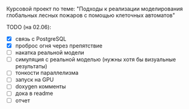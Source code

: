 Курсовой проект по теме: "Подходы к реализации моделирования глобальных лесных пожаров с помощью клеточных автоматов"

TODO (на 02.06):  
- [x] связь с PostgreSQL
- [x] проброс огня через препятствие
- [ ] накатка реальной модели
- [ ] симуляция с реальной моделью (нужны хотя бы визуальные результаты)
- [ ] тонкости параллелизма
- [ ] запуск на GPU
- [ ] doxygen комменты
- [ ] дока в readme
- [ ] отчет